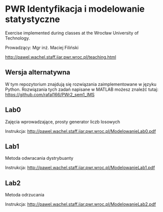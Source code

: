# PWR Identyfikacja i modelowanie statystyczne
Exercise implemented during classes at the Wrocław University of Technology.

Prowadzący: Mgr inż. Maciej Filiński

http://pawel.wachel.staff.iiar.pwr.wroc.pl/teaching.html

## Wersja alternatywna
W tym repozytorium znajdują się rozwiązania zaimplementowane w języku Python.
Rozwiązania tych zadań napisane w MATLAB możesz znaleźć tutaj: https://github.com/rafal166/PWr2_sem1_IMS  

## Lab0
Zajęcia wprowadzające, prosty generator liczb losowych

Instrukcja:  http://pawel.wachel.staff.iiar.pwr.wroc.pl/ModelowanieLab0.pdf

## Lab1
Metoda odwracania dystrybuanty

Instrukcja:  http://pawel.wachel.staff.iiar.pwr.wroc.pl/ModelowanieLab1.pdf

## Lab2
Metoda odrzucania

Instrukcja:  http://pawel.wachel.staff.iiar.pwr.wroc.pl/ModelowanieLab2.pdf
